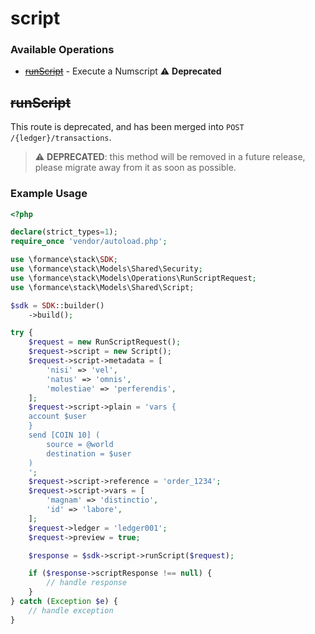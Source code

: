 # script

### Available Operations

* [~~runScript~~](#runscript) - Execute a Numscript :warning: **Deprecated**

## ~~runScript~~

This route is deprecated, and has been merged into `POST /{ledger}/transactions`.


> :warning: **DEPRECATED**: this method will be removed in a future release, please migrate away from it as soon as possible.

### Example Usage

```php
<?php

declare(strict_types=1);
require_once 'vendor/autoload.php';

use \formance\stack\SDK;
use \formance\stack\Models\Shared\Security;
use \formance\stack\Models\Operations\RunScriptRequest;
use \formance\stack\Models\Shared\Script;

$sdk = SDK::builder()
    ->build();

try {
    $request = new RunScriptRequest();
    $request->script = new Script();
    $request->script->metadata = [
        'nisi' => 'vel',
        'natus' => 'omnis',
        'molestiae' => 'perferendis',
    ];
    $request->script->plain = 'vars {
    account $user
    }
    send [COIN 10] (
    	source = @world
    	destination = $user
    )
    ';
    $request->script->reference = 'order_1234';
    $request->script->vars = [
        'magnam' => 'distinctio',
        'id' => 'labore',
    ];
    $request->ledger = 'ledger001';
    $request->preview = true;

    $response = $sdk->script->runScript($request);

    if ($response->scriptResponse !== null) {
        // handle response
    }
} catch (Exception $e) {
    // handle exception
}
```
